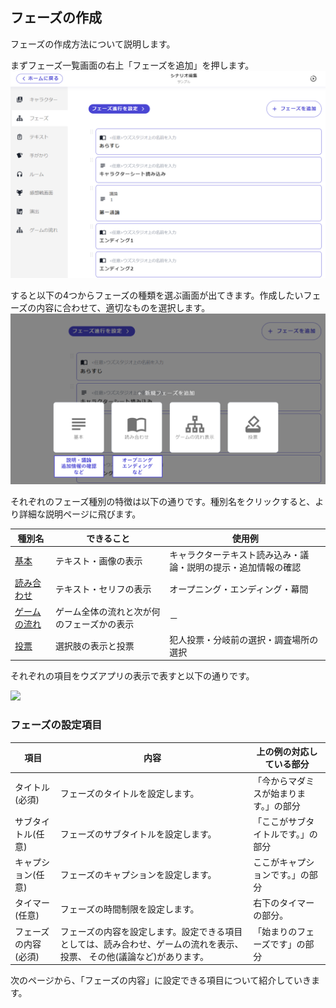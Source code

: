## フェーズの作成

フェーズの作成方法について説明します。

まずフェーズ一覧画面の右上「フェーズを追加」を押します。
![](../../images/phase1.png)

すると以下の4つからフェーズの種類を選ぶ画面が出てきます。作成したいフェーズの内容に合わせて、適切なものを選択します。
![](../../images/phase2.png)

それぞれのフェーズ種別の特徴は以下の通りです。種別名をクリックすると、より詳細な説明ページに飛びます。

| 種別名                 | できること                           | 使用例             |
| -------------------- | ----------------------------- | ------------------------------------- |
| [基本](./discussion.md)     | テキスト・画像の表示 | キャラクターテキスト読み込み・議論・説明の提示・追加情報の確認 |
| [読み合わせ](./script.md)  | テキスト・セリフの表示 | オープニング・エンディング・幕間 |
| [ゲームの流れ](./timeline.md)   | ゲーム全体の流れと次が何のフェーズかの表示  | －       |
| [投票](./select.md)       | 選択肢の表示と投票  | 犯人投票・分岐前の選択・調査場所の選択 |




それぞれの項目をウズアプリの表示で表すと以下の通りです。

![](https://imagedelivery.net/htp-D7B2hJT5XtdWYN9e7Q/8346f546-6037-49d6-13f9-c8daae622e00/original)

### フェーズの設定項目

| 項目                 | 内容                                                                                                                    | 上の例の対応している部分               |
| -------------------- | ----------------------------------------------------------------------------------------------------------------------- | -------------------------------------- |
| タイトル(必須)       | フェーズのタイトルを設定します。                                                                                        | 「今からマダミスが始まります。」の部分 |
| サブタイトル(任意)   | フェーズのサブタイトルを設定します。                                                                                    | 「ここがサブタイトルです。」の部分     |
| キャプション(任意)   | フェーズのキャプションを設定します。                                                                                    | ここがキャプションです。」の部分       |
| タイマー(任意)       | フェーズの時間制限を設定します。                                                                                        | 右下のタイマーの部分。                 |
| フェーズの内容(必須) | フェーズの内容を設定します。設定できる項目としては、読み合わせ、ゲームの流れを表示、投票、 その他(議論など)があります。 | 「始まりのフェーズです」の部分         |

次のページから、「フェーズの内容」に設定できる項目について紹介していきます。

